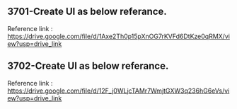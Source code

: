 ## 3701-Create UI as below referance.

Reference link : https://drive.google.com/file/d/1Axe2Th0p15pXnOG7rKVFd6DtKze0qRMX/view?usp=drive_link

## 3702-Create UI as below referance.

Reference link : https://drive.google.com/file/d/12F_j0WLjcTAMr7WmjtGXW3q236hG6eVs/view?usp=drive_link


